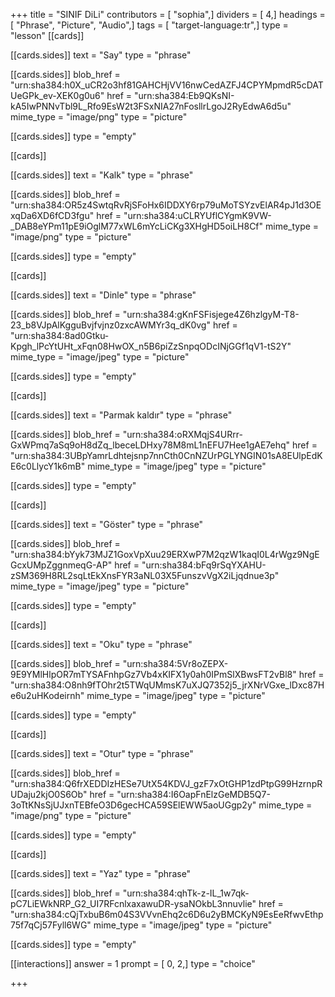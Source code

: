 +++
title = "SINIF DiLi"
contributors = [ "sophia",]
dividers = [ 4,]
headings = [ "Phrase", "Picture", "Audio",]
tags = [ "target-language:tr",]
type = "lesson"
[[cards]]

[[cards.sides]]
text = "Say"
type = "phrase"

[[cards.sides]]
blob_href = "urn:sha384:h0X_uCR2o3hf81GAHCHjVV16nwCedAZFJ4CPYMpmdR5cDATUeGPk_ev-XEK0g0u6"
href = "urn:sha384:Eb9QKsNI-kA5IwPNNvTbl9L_Rfo9EsW2t3FSxNIA27nFosllrLgoJ2RyEdwA6d5u"
mime_type = "image/png"
type = "picture"

[[cards.sides]]
type = "empty"

[[cards]]

[[cards.sides]]
text = "Kalk"
type = "phrase"

[[cards.sides]]
blob_href = "urn:sha384:OR5z4SwtqRvRjSFoHx6IDDXY6rp79uMoTSYzvElAR4pJ1d3OExqDa6XD6fCD3fgu"
href = "urn:sha384:uCLRYUflCYgmK9VW-_DAB8eYPm11pE9iOglM77xWL6mYcLiCKg3XHgHD5oiLH8Cf"
mime_type = "image/png"
type = "picture"

[[cards.sides]]
type = "empty"

[[cards]]

[[cards.sides]]
text = "Dinle"
type = "phrase"

[[cards.sides]]
blob_href = "urn:sha384:gKnFSFisjege4Z6hzlgyM-T8-23_b8VJpAlKgguBvjfvjnz0zxcAWMYr3q_dK0vg"
href = "urn:sha384:8ad0Gtku-Kpgh_lPcYtUHt_xFqn08HwOX_n5B6piZzSnpqODcINjGGf1qV1-tS2Y"
mime_type = "image/jpeg"
type = "picture"

[[cards.sides]]
type = "empty"

[[cards]]

[[cards.sides]]
text = "Parmak kaldır"
type = "phrase"

[[cards.sides]]
blob_href = "urn:sha384:oRXMqjS4URrr-GxWPmq7aSq9oH8dZq_lbeceLDHxy78M8mL1nEFU7Hee1gAE7ehq"
href = "urn:sha384:3UBpYamrLdhtejsnp7nnCth0CnNZUrPGLYNGIN01sA8EUlpEdKE6c0LlycY1k6mB"
mime_type = "image/jpeg"
type = "picture"

[[cards.sides]]
type = "empty"

[[cards]]

[[cards.sides]]
text = "Göster"
type = "phrase"

[[cards.sides]]
blob_href = "urn:sha384:bYyk73MJZ1GoxVpXuu29ERXwP7M2qzW1kaqI0L4rWgz9NgEGcxUMpZggnmeqG-AP"
href = "urn:sha384:bFq9rSqYXAHU-zSM369H8RL2sqLtEkXnsFYR3aNL03X5FunszvVgX2iLjqdnue3p"
mime_type = "image/jpeg"
type = "picture"

[[cards.sides]]
type = "empty"

[[cards]]

[[cards.sides]]
text = "Oku"
type = "phrase"

[[cards.sides]]
blob_href = "urn:sha384:5Vr8oZEPX-9E9YMlHlpOR7mTYSAFnhpGz7Vb4xKIFX1y0ah0IPmSlXBwsFT2vBl8"
href = "urn:sha384:O8nh9fTOhr2t5TWqUMmsK7uXJQ7352j5_jrXNrVGxe_lDxc87He6u2uHKodeirnh"
mime_type = "image/jpeg"
type = "picture"

[[cards.sides]]
type = "empty"

[[cards]]

[[cards.sides]]
text = "Otur"
type = "phrase"

[[cards.sides]]
blob_href = "urn:sha384:Q6frXEDDIzHESe7UtX54KDVJ_gzF7xOtGHP1zdPtpG99HzrnpRUDaju2kjO0S6Ob"
href = "urn:sha384:I6OapFnElzGeMDB5Q7-3oTtKNsSjUJxnTEBfeO3D6gecHCA59SElEWW5aoUGgp2y"
mime_type = "image/png"
type = "picture"

[[cards.sides]]
type = "empty"

[[cards]]

[[cards.sides]]
text = "Yaz"
type = "phrase"

[[cards.sides]]
blob_href = "urn:sha384:qhTk-z-IL_1w7qk-pC7LiEWkNRP_G2_UI7RFcnlxaxawuDR-ysaNOkbL3nnuvlie"
href = "urn:sha384:cQjTxbuB6m04S3VVvnEhq2c6D6u2yBMCKyN9EsEeRfwvEthp75f7qCj57Fyll6WG"
mime_type = "image/jpeg"
type = "picture"

[[cards.sides]]
type = "empty"

[[interactions]]
answer = 1
prompt = [ 0, 2,]
type = "choice"

+++
